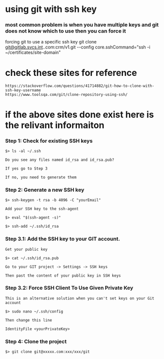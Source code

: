 # using git with ssh key

### most common problem is when you have multiple keys and git does not know which to use then you can force it
forcing git to use a specific ssh key
git clone git@gitlab.svcs.int.<site-domain>.com:crm/v1.git --config core.sshCommand="ssh -i ~/certificates/site-domain"

# check these sites for reference
```
https://stackoverflow.com/questions/41714882/git-how-to-clone-with-ssh-key-username
https://www.toolsqa.com/git/clone-repository-using-ssh/
```

# if the above sites done exist here is the relivant informaiton

### Step 1: Check for existing SSH keys
```
$> ls -al ~/.ssh

Do you see any files named id_rsa and id_rsa.pub?

If yes go to Step 3

If no, you need to generate them
```
### Step 2: Generate a new SSH key
```
$> ssh-keygen -t rsa -b 4096 -C "yourEmail"

Add your SSH key to the ssh-agent

$> eval "$(ssh-agent -s)"

$> ssh-add ~/.ssh/id_rsa
```
### Step 3.1: Add the SSH key to your GIT account.
```
Get your public key

$> cat ~/.ssh/id_rsa.pub

Go to your GIT project -> Settings -> SSH keys

Then past the content of your public key in SSH keys
```
### Step 3.2: Force SSH Client To Use Given Private Key
```
This is an alternative solution when you can't set keys on your Git account

$> sudo nano ~/.ssh/config

Then change this line

IdentityFile <yourPrivateKey>
```
### Step 4: Clone the project
```
$> git clone git@xxxxx.com:xxx/xxx/git
```
